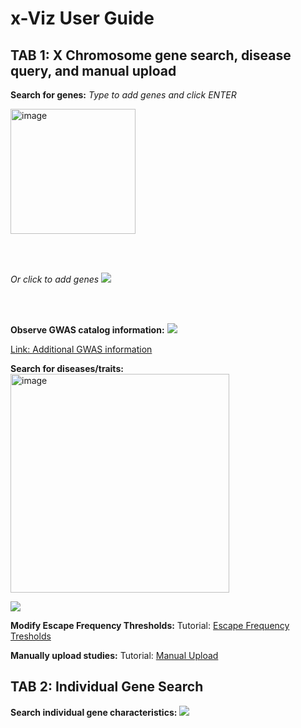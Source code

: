 # x-Viz User Guide

## TAB 1: X Chromosome gene search, disease query, and manual upload
**Search for genes:**
*Type to add genes and click ENTER* 

<img width="200" alt="image" src="https://i.imgur.com/9JPsRbZ.png">

<br></br>


*Or click to add genes*
![](https://i.imgur.com/UDfQWT2.png)

<br></br>

**Observe GWAS catalog information:**
![](https://i.imgur.com/KZ7xXV6.png)


[Link: Additional GWAS information](https://kmoussa-psu.shinyapps.io/xci-app-1/_w_8a1171f8/Tutorial-GWAS.pdf)

**Search for diseases/traits:**
<img width="350" alt="image" src="https://i.imgur.com/JalmKm1.png">

![](https://i.imgur.com/EBETLMt.png)


**Modify Escape Frequency Thresholds:**
Tutorial: [Escape Frequency Tresholds](https://kmoussa-psu.shinyapps.io/xci-app-1/_w_8a1171f8/Tutorial-Sliders.pdf)

**Manually upload studies:** 
Tutorial: [Manual Upload](https://kmoussa-psu.shinyapps.io/xci-app-1/_w_e5af9ff3/Tutorial-Upload.pdf)

## TAB 2: Individual Gene Search 
**Search individual gene characteristics:**
![](https://i.imgur.com/80btRe1.png)
